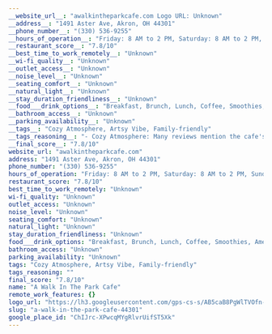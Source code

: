 ```yaml
---
__website_url__: "awalkintheparkcafe.com Logo URL: Unknown"
__address__: "1491 Aster Ave, Akron, OH 44301"
__phone_number__: "(330) 536-9255"
__hours_of_operation__: "Friday: 8 AM to 2 PM, Saturday: 8 AM to 2 PM, Sunday: 8 AM to 2 PM, Monday: 8 AM to 2 PM, Tuesday: 8 AM to 2 PM, Wednesday: 8 AM to 2 PM, Thursday: 8 AM to 2 PM"
__restaurant_score__: "7.8/10"
__best_time_to_work_remotely__: "Unknown"
__wi-fi_quality__: "Unknown"
__outlet_access__: "Unknown"
__noise_level__: "Unknown"
__seating_comfort__: "Unknown"
__natural_light__: "Unknown"
__stay_duration_friendliness__: "Unknown"
__food___drink_options__: "Breakfast, Brunch, Lunch, Coffee, Smoothies, American, Sandwiches, Burgers"
__bathroom_access__: "Unknown"
__parking_availability__: "Unknown"
__tags__: "Cozy Atmosphere, Artsy Vibe, Family-friendly"
__tags_reasoning__: "- Cozy Atmosphere: Many reviews mention the cafe's cozy and inviting atmosphere. - Artsy Vibe: The cafe is described as artsy, with seasonal decor and opportunities to paint while dining. - Family-friendly: Reviews indicate the cafe is suitable for families, with kid-friendly options."
__final_score__: "7.8/10"
website_url: "awalkintheparkcafe.com"
address: "1491 Aster Ave, Akron, OH 44301"
phone_number: "(330) 536-9255"
hours_of_operation: "Friday: 8 AM to 2 PM, Saturday: 8 AM to 2 PM, Sunday: 8 AM to 2 PM, Monday: 8 AM to 2 PM, Tuesday: 8 AM to 2 PM, Wednesday: 8 AM to 2 PM, Thursday: 8 AM to 2 PM"
restaurant_score: "7.8/10"
best_time_to_work_remotely: "Unknown"
wi-fi_quality: "Unknown"
outlet_access: "Unknown"
noise_level: "Unknown"
seating_comfort: "Unknown"
natural_light: "Unknown"
stay_duration_friendliness: "Unknown"
food___drink_options: "Breakfast, Brunch, Lunch, Coffee, Smoothies, American, Sandwiches, Burgers"
bathroom_access: "Unknown"
parking_availability: "Unknown"
tags: "Cozy Atmosphere, Artsy Vibe, Family-friendly"
tags_reasoning: ""
final_score: "7.8/10"
name: "A Walk In The Park Cafe"
remote_work_features: {}
logo_url: "https://lh3.googleusercontent.com/gps-cs-s/AB5caB8PgWlTVOfn-KmvDKkXRIOHsBFEsg-Gys_fGUcaWrnghwl85ffApyrT2eJwXiiwJVzNoXxwGenbQeeJatcRdmvbJSt4CKg8_4r340nPteqqgBPs9JSb0tc0BFvsF1FQrW51vNL03w=w408-h544-k-no"
slug: "a-walk-in-the-park-cafe-44301"
google_place_id: "ChIJrc-XPwcqMYgRlvrUifST5Xk"
---
```

